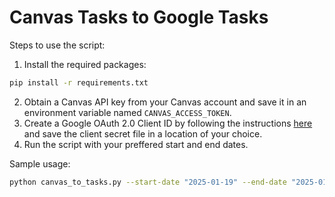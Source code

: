 # Canvas Tasks to Google Tasks

Steps to use the script:
1. Install the required packages:
```sh
pip install -r requirements.txt
```
2. Obtain a Canvas API key from your Canvas account and save it in an environment variable named `CANVAS_ACCESS_TOKEN`.
3. Create a Google OAuth 2.0 Client ID by following the instructions [here](https://developers.google.com/tasks/reference/rest/v1/tasks/insert#authorization-scopes) and save the client secret file in a location of your choice.
4. Run the script with your preffered start and end dates.

Sample usage:
```sh
python canvas_to_tasks.py --start-date "2025-01-19" --end-date "2025-01-28" --create-tasks --client-file-path "path/to/client_secret.json"
```
